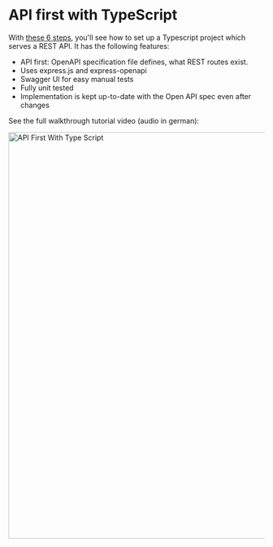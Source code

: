 # API first with TypeScript

With [these 6 steps](STEPS.md), you'll see how to set up a Typescript project which serves a REST API. It has the following features:

- API first: OpenAPI specification file defines, what REST routes exist.
- Uses express.js and express-openapi
- Swagger UI for easy manual tests
- Fully unit tested
- Implementation is kept up-to-date with the Open API spec even after changes

See the full walkthrough tutorial video (audio in german):

[<img width="800" alt="API First With Type Script" src="https://github.com/jschirrmacher/api-first-with-typescript/assets/2821879/ecf05184-4ee4-49d3-9b84-ee8092aadebb">](https://video.hardlimit.com/w/1Wo3LFsyL3vzb57mdym4S1)
